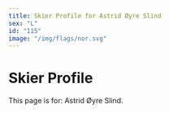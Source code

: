 ```yaml
---
title: Skier Profile for Astrid Øyre Slind
sex: "L"
id: "115"
image: "/img/flags/nor.svg" 
---
```


# Skier Profile

This page is for: Astrid Øyre Slind.
    